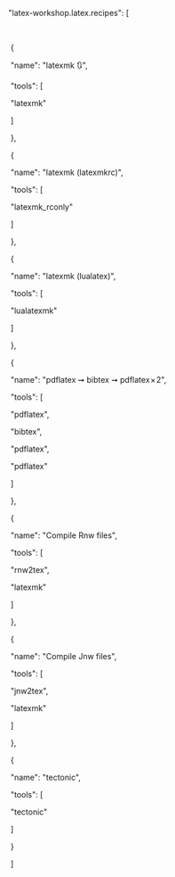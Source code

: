    "latex-workshop.latex.recipes": [

​    

​        {

​            "name": "latexmk 🔃",

​            "tools": [

​                "latexmk"

​            ]

​        },

​        {

​            "name": "latexmk (latexmkrc)",

​            "tools": [

​                "latexmk_rconly"

​            ]

​        },

​        {

​            "name": "latexmk (lualatex)",

​            "tools": [

​                "lualatexmk"

​            ]

​        },

​        {

​            "name": "pdflatex ➞ bibtex ➞ pdflatex × 2",

​            "tools": [

​                "pdflatex",

​                "bibtex",

​                "pdflatex",

​                "pdflatex"

​            ]

​        },

​        {

​            "name": "Compile Rnw files",

​            "tools": [

​                "rnw2tex",

​                "latexmk"

​            ]

​        },

​        {

​            "name": "Compile Jnw files",

​            "tools": [

​                "jnw2tex",

​                "latexmk"

​            ]

​        },

​        {

​            "name": "tectonic",

​            "tools": [

​                "tectonic"

​            ]

​        }

​    ]